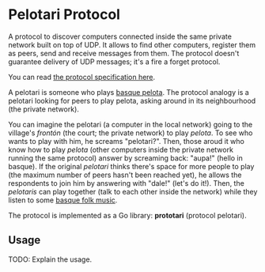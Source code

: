 # Pelotari Protocol

A protocol to discover computers connected inside the same private network built on top of UDP.
It allows to find other computers, register them as peers, send and receive messages from them.
The protocol doesn't guarantee delivery of UDP messages; it's a fire a forget protocol.

You can read [the protocol specification here](protocol.md).

A pelotari is someone who plays [basque pelota](https://en.wikipedia.org/wiki/Basque_pelota).
The protocol analogy is a pelotari looking for peers to play pelota, asking around in its neighbourhood (the private network).

You can imagine the pelotari (a computer in the local network) going to the village's _frontón_ (the court; the private network) to play _pelota_.
To see who wants to play with him, he screams "pelotari?".
Then, those aroud it who know how to play _pelota_ (other computers inside the private network running the same protocol) answer by screaming back: "aupa!" (hello in basque).
If the original _pelotari_ thinks there's space for more people to play (the maximum number of peers hasn't been reached yet), he allows the respondents to join him by answering with "dale!" (let's do it!).
Then, the _pelotaris_ can play together (talk to each other inside the network) while they listen to some [basque folk music](https://www.youtube.com/watch?v=ONsp-SMT6is).


The protocol is implemented as a Go library: **prototari** (protocol pelotari).


## Usage

TODO: Explain the usage.




